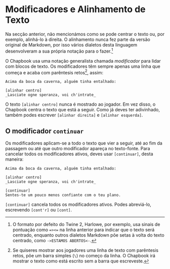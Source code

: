 # Modificadores e Alinhamento de Texto

Na secção anterior, não mencionámos como se pode centrar o texto ou, por exemplo, alinhá-lo à direita. O alinhamento nunca fez parte da versão original de Markdown, por isso vários dialetos desta linguagem desenvolveram a sua própria notação para o fazer.[^1]

O Chapbook usa uma notação generalista chamada _modificador_ para lidar com blocos de texto. Os modificadores têm sempre apenas uma linha que começa e acaba com parêntesis retos[^2], assim:

```
Acima da boca da caverna, alguém tinha entalhado:

[alinhar centro]
_Lasciate ogne speranza, voi ch'intrate_
```

O texto `[alinhar centro]` nunca é mostrado ao jogador. Em vez disso, o Chapbook centra o texto que está a seguir. Como já deves ter adivinhado, também podes escrever `[alinhar direita]` e `[alinhar esquerda]`.

## O modificador `continuar`

Os modificadores aplicam-se a todo o texto que vier a seguir, até ao fim da passagem ou até que outro modificador apareça no texto-fonte. Para cancelar todos os modificadores ativos, deves usar `[continuar]`, desta maneira:

```
Acima da boca da caverna, alguém tinha entalhado:

[alinhar centro]
_Lasciate ogne speranza, voi ch'intrate_

[continuar]
Sentes-te um pouco menos confiante com o teu plano.
```

`[continuar]` cancela todos os modificadores ativos. Podes abreviá-lo, escrevendo `[cont'r]` ou `[cont]`.

[^1]: O formato por defeito do Twine 2, Harlowe, por exemplo, usa sinais de pontuação como ` =><= ` na linha anterior para indicar que o texto será centrado, enquanto outros dialetos Markdown põe setas à volta do texto centrado, como `->ESTAMOS ABERTOS<-`.
[^2]: Se quiseres mostrar aos jogadores uma linha de texto com parêntesis retos, põe um barra simples (`\`) no começo da linha. O Chapbook irá mostrar o texto como está escrito sem a barra que escreveste.
